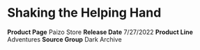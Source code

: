 ﻿---
id: '131'
name: Shaking the Helping Hand
rarity: Common
source: null
trait: null
type: Source

---
# Shaking the Helping Hand

**Product Page** Paizo Store
**Release Date** 7/27/2022
**Product Line** Adventures
**Source Group** Dark Archive